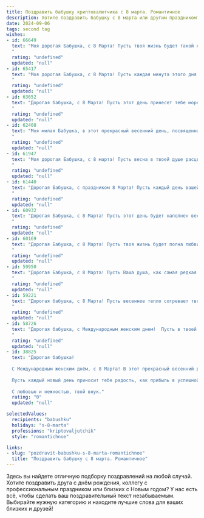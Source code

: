 ```yaml
---
title: Поздравить бабушку криптовалютчика с 8 марта. Романтичное
description: Хотите поздравить бабушку с 8 марта или другим праздником? Наш ИИ создаст незабываемое поздравление, а вы обязательно выделитесь среди других.  
date: 2024-09-06
tags: second tag
wishes:
- id: 66649
  text: "Моя дорогая Бабушка, с 8 Марта! Пусть твоя жизнь будет такой же яркой и ценной, как сияющие криптомонеты. Пусть каждый день дарит тебе радость и тепло, а любовь родных согревает тебя как самый ценный токен.
  "
  rating: "undefined"
  updated: "null"
- id: 65417
  text: "Моя дорогая Бабушка, с 8 Марта! Пусть каждая минута этого дня искрится счастьем, как биткоин в самом начале роста. Пусть ваша жизнь будет полна любви, тепла и радости, как криптовалютный кошелек, полный токенов!
  "
  rating: "undefined"
  updated: "null"
- id: 63652
  text: "Дорогая бабушка, с 8 Марта! Пусть этот день принесет тебе море цветов, улыбок и нежности, как лучи весеннего солнца.  Ты – удивительный человек, настоящий криптовалютчик сердца, хранящий в его глубинах сокровища любви и мудрости. Спасибо за твою доброту, заботу и любовь.
  "
  rating: "undefined"
  updated: "null"
- id: 62408
  text: "Моя милая Бабушка, в этот прекрасный весенний день, посвященный женской красоте и нежности, я хочу пожелать тебе всего самого светлого и радостного! Пусть твоя душа, подобно биткоину, будет сильной и стабильной, а сердце бьется в унисон с ростом криптовалютного рынка. С 8 Марта!
  "
  rating: "undefined"
  updated: "null"
- id: 61947
  text: "Моя дорогая Бабушка, с 8 марта! Пусть весна в твоей душе расцветает яркими цветами, а каждый день будет наполнен любовью, радостью и теплом. Ты самая прекрасная женщина в моей жизни, и я бесконечно благодарен за твою мудрость, заботу и бесконечную любовь.
  "
  rating: "undefined"
  updated: "null"
- id: 61440
  text: "Дорогая Бабушка, с праздником 8 Марта! Пусть каждый день вашей жизни будет наполнен ароматом весны, а финансовые потоки от криптовалют - стабильны, как солнце, освещающее ваш мир. Я безмерно люблю и ценю вас, моя дорогая!
  "
  rating: "undefined"
  updated: "null"
- id: 60932
  text: "Дорогая Бабушка, с 8 Марта! Пусть этот день будет наполнен весенней радостью, теплыми объятиями и нежностью.  Желаю тебе всегда оставаться такой же мудрой, доброй и светлой, как криптовалюта, освещающая путь к финансовому благополучию.
  "
  rating: "undefined"
  updated: "null"
- id: 60169
  text: "Дорогая Бабушка, с 8 Марта! Пусть твоя жизнь будет полна любви и радости, как криптовалютный кошелек, переполненный биткоинами!
  "
  rating: "undefined"
  updated: "null"
- id: 59950
  text: "Дорогая Бабушка, с 8 Марта! Пусть Ваша душа, как самая редкая криптовалюта, сияет нежностью и любовью. Желаю Вам  радости, тепла и самых светлых моментов в этот чудесный день.
  "
  rating: "undefined"
  updated: "null"
- id: 59221
  text: "Дорогая бабушка, с 8 Марта! Пусть весеннее тепло согревает твою душу, а сердце бьётся в унисон с ритмом биткоина! Желаю тебе счастья, здоровья и бесконечного потока любви, как майнинг по удачному курсу!
  "
  rating: "undefined"
  updated: "null"
- id: 58726
  text: "Дорогая бабушка, с Международным женским днем!  Пусть в твоей душе всегда сияет весеннее солнце, а сердце бьется в такт с радостью и любовью.  Пусть каждый день дарит тебе  счастье, а  крипто-рынок  будет  щедр  на  успех. Обнимаю тебя  крепко!
  "
  rating: "undefined"
  updated: "null"
- id: 38825
  text: "Дорогая бабушка!
  
  С Международным женским днём, с 8 Марта! В этот прекрасный весенний день хочу поздравить тебя с твоей силой, мудростью и бесконечной теплотой, которые ты щедро даришь всем вокруг. Ты как настоящая криптовалюта — бесценна, уникальна и с каждым годом лишь растёшь в своей ценности.
  
  Пусть каждый новый день приносит тебе радость, как прибыль в успешной сделке, а трудности обходят стороной, словно колебания на рынке. Ты — наш семейный актив, который всегда поддерживает и вдохновляет.
  
  С любовью и нежностью, твой внук."
  rating: "0"
  updated: "null"

selectedValues:
  recipients: "babushku"
  holidays: "s-8-marta"
  professions: "kriptovaljutchik"
  style: "romantichnoe"

links:
- slug: "pozdravit-babushku-s-8-marta-romantichnoe"
  title: "Поздравить бабушку с 8 марта. Романтичное"
---
```


Здесь вы найдете отличную подборку поздравлений на любой случай. 
Хотите поздравить друга с днём рождения, коллегу с профессиональным праздником или близких с Новым годом? У нас есть всё, чтобы сделать ваш поздравительный текст незабываемым. Выбирайте нужную категорию и находите лучшие слова для ваших близких и друзей!
